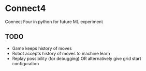 # Connect4
Connect Four in python for future ML experiment

## TODO
* Game keeps history of moves
* Robot accepts history of moves to machine learn
* Replay possibility (for debugging) OR alternatively give grid start configuration